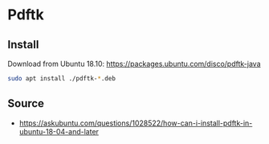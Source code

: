 # Pdftk

## Install

Download from Ubuntu 18.10: https://packages.ubuntu.com/disco/pdftk-java

```bash
sudo apt install ./pdftk-*.deb
```

## Source

* https://askubuntu.com/questions/1028522/how-can-i-install-pdftk-in-ubuntu-18-04-and-later

